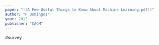 ```yaml
---
paper: "[[A Few Useful Things to Know About Machine Learning.pdf]]"
author: "P Domingos"
year: 2012
publisher: "CACM"
---
```

#survey 